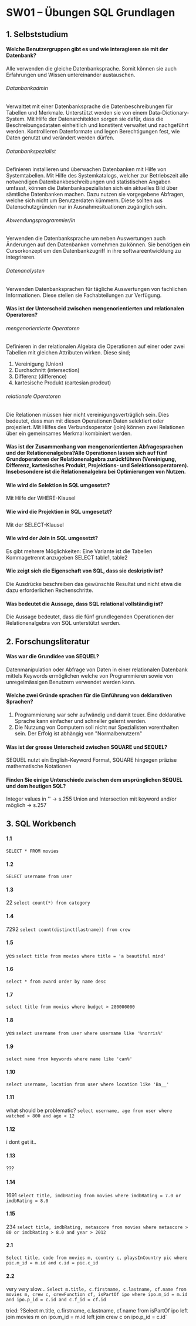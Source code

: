 # SW01 – Übungen SQL Grundlagen
## 1. Selbststudium
#### Welche Benutzergruppen gibt es und wie interagieren sie mit der Datenbank?
Alle verwenden die gleiche Datenbanksprache. Somit können sie auch Erfahrungen und Wissen untereinander austauschen.
###### Datanbankadmin
Verwalttet mit einer Datenbanksprache die Datenbeschreibungen für Tabellen und Merkmale. Unterstützt werden sie von einem Data-Dictionary-System. Mit Hilfe der Datenarchitekten sorgen sie dafür, dass die Beschreibungsdataten einheitlich und konstitent verwaltet und nachgeführt werden. Kontrollieren Datenformate und legen Berechtigungen fest, wie Daten genutzt und verändert werden dürfen.
###### Datanbankspezialist
Definieren installieren und überwachen Datenbanken mit Hilfe von Systemtabellen. Mit Hilfe des Systemkatalogs, welcher zur Betriebszeit alle notwendigen Datenbankbeschreibungen und statistischen Angaben umfasst, können die Datenbankspezialisten sich ein aktuelles Bild über sämtliche Datenbanken machen. Dazu nutzen sie vorgegebene Abfragen, welche sich nicht um Benutzerdaten kümmern. Diese sollten aus Datenschutzgründen nur in Ausnahmesituationen zugänglich sein.
###### Abwendungsprogrammier/in
Verwenden die Datenbanksprache um neben Auswertungen auch Änderungen auf den Datenbanken vornehmen zu können. Sie benötigen ein Cursorkonzept um den Datenbankzugriff in ihre softwareentwicklung zu integrireren.
###### Datenanalysten
Verwenden Datenbanksprachen für tägliche Auswertungen von fachlichen Informationen. Diese stellen sie Fachabteilungen zur Verfügung.
#### Was ist der Unterscheid zwischen mengenorientierten und relationalen Operatoren?
###### mengenorientierte Operatoren
Definieren in der relationalen Algebra die Operationen auf einer oder zwei Tabellen mit gleichen Attributen wirken. Diese sind;
1. Vereinigung (Union)
2. Durchschnitt (intersection)
3. Differenz (difference)
4. kartesische Produkt (cartesian prodcut)
###### relationale Operatoren
Die Relationen müssen hier nicht vereinigungsverträglich sein. Dies bedeutet, dass man mit diesen Operationen Daten selektiert oder projeziiert. Mit Hilfes des Verbundsoperator (join) können zwei Relationen über ein gemeinsames Merkmal kombiniert werden.
#### Was ist der Zusammenhang von mengenorientierten Abfragesprachen und der Relationenalgebra?Alle Operationen lassen sich auf fünf Grundoperatoren der Relationenalgebra zurückführen (Vereinigung, Differenz, kartesisches Produkt, Projektions- und Selektionsoperatoren). Insebesondere ist die Relationenalgebra bei Optimierungen von Nutzen.
#### Wie wird die Selektion in SQL umgesetzt?
Mit Hilfe der WHERE-Klausel
#### Wie wird die Projektion in SQL umgesetzt?
Mit der SELECT-Klausel
#### Wie wird der Join in SQL umgesetzt?
Es gibt mehrere Möglichkeiten: Eine Variante ist die Tabellen Kommagetrennt anzugeben SELECT table1, table2
#### Wie zeigt sich die Eigenschaft von SQL, dass sie deskriptiv ist?
Die Ausdrücke beschreiben das gewünschte Resultat und nicht etwa die dazu erforderlichen Rechenschritte.
#### Was bedeutet die Aussage, dass SQL relational vollständig ist?
Die Aussage bedeutet, dass die fünf grundlegenden Operationen der Relationenalgebra von SQL unterstützt werden.
## 2. Forschungsliteratur
#### Was war die Grundidee von SEQUEL?
Datenmanipulation oder Abfrage von Daten in einer relationalen Datenbank mittels Keywords ermöglichen welche von Programmieren sowie von unregelmässigen Benutzern verwendet werden kann.
#### Welche zwei Gründe sprachen für die Einführung von deklarativen Sprachen?
1. Programmierung war sehr aufwändig und damit teuer. Eine deklarative Sprache kann einfacher und schneller gelernt werden.
2. Die Nutzung von Computern soll nicht nur Spezialisten vorenthalten sein. Der Erfolg ist abhängig von "Normalbenutzern"
#### Was ist der grosse Unterscheid zwischen SQUARE und SEQUEL?
SEQUEL nutzt ein English-Keyword Format, SQUARE hingegen präzise mathematische Notationen
#### Finden Sie einige Unterschiede zwischen dem ursprünglichen SEQUEL und dem heutigen SQL?
Integer values in '' -> s.255
Union and Intersection mit keyword and/or möglich -> s.257
## 3. SQL Workbench
#### 1.1
`SELECT * FROM movies`
#### 1.2
`SELECT username from user`
#### 1.3
22
`select count(*) from category`
#### 1.4
7292
`select count(distinct(lastname)) from crew`
#### 1.5
yes
`select title from movies where title = 'a beautiful mind'`
#### 1.6
`select * from award order by name desc`
#### 1.7
`select title from movies where budget > 280000000`
#### 1.8
yes
`select username from user where username like '%norris%'`
#### 1.9
`select name from keywords where name like 'can%'`
#### 1.10
`select username, location from user where location like 'Ba__'`
#### 1.11
what should be problematic?
`select username, age from user where watched > 800 and age < 12`
#### 1.12
i dont get it..
#### 1.13
???
#### 1.14
1691
`select title, imdbRating from movies where imdbRating = 7.0 or imdbRating = 8.0`
#### 1.15
234
`select title, imdbRating, metascore from movies where metascore > 80 or imdbRating > 8.0 and year > 2012`
#### 2.1
`Select title, code from movies m, country c, playsInCountry pic where pic.m_id = m.id and c.id = pic.c_id`
#### 2.2
very very slow...
`Select m.title, c.firstname, c.lastname, cf.name from movies m, crew c, crewFunction cf, isPartOf ipo where ipo.m_id = m.id and ipo.p_id = c.id and c.f_id = cf.id`

tried: ?Select m.title, c.firstname, c.lastname, cf.name from isPartOf ipo 
left join movies m on ipo.m_id = m.id
left join crew c on ipo.p_id = c.id`

